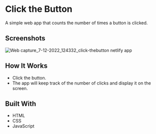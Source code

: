 # Click the Button
A simple web app that counts the number of times a button is clicked.

## Screenshots

![Web capture_7-12-2022_124332_click-thebutton netlify app](https://user-images.githubusercontent.com/110158807/206833748-c264931e-f766-4419-b608-97704dcc088f.jpeg)

## How It Works
- Click the button.
- The app will keep track of the number of clicks and display it on the screen.

## Built With
- HTML
- CSS
- JavaScript


